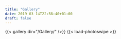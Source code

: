 ```yaml
---
title: "Gallery"
date: 2019-03-14T22:58:40+01:00
draft: false
---
```

{{< gallery dir="/Gallery/" />}} {{< load-photoswipe >}}
